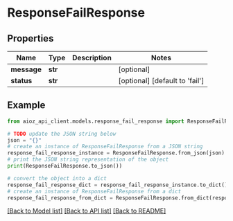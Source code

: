 # ResponseFailResponse


## Properties

Name | Type | Description | Notes
------------ | ------------- | ------------- | -------------
**message** | **str** |  | [optional] 
**status** | **str** |  | [optional] [default to 'fail']

## Example

```python
from aioz_api_client.models.response_fail_response import ResponseFailResponse

# TODO update the JSON string below
json = "{}"
# create an instance of ResponseFailResponse from a JSON string
response_fail_response_instance = ResponseFailResponse.from_json(json)
# print the JSON string representation of the object
print(ResponseFailResponse.to_json())

# convert the object into a dict
response_fail_response_dict = response_fail_response_instance.to_dict()
# create an instance of ResponseFailResponse from a dict
response_fail_response_from_dict = ResponseFailResponse.from_dict(response_fail_response_dict)
```
[[Back to Model list]](../README.md#documentation-for-models) [[Back to API list]](../README.md#documentation-for-api-endpoints) [[Back to README]](../README.md)


